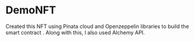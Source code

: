 # DemoNFT
Created this NFT using Pinata cloud and Openzeppelin libraries to build the smart contract . Along with this, I also used Alchemy API.
